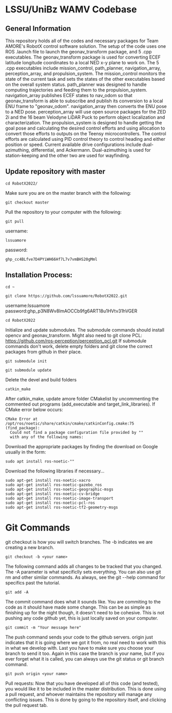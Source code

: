 # LSSU/UniBz WAMV Codebase
## General Information
This repository holds all of the codes and necessary packages for Team AMORE's RobotX control software solution. The setup of the code uses one ROS .launch file to launch the geonav_transform package, and 5 .cpp executables. The geonav_transform package is used for converting ECEF latitude longitude coordinates to a local NED x-y plane to work on. The 5 .cpp executables include mission_control, path_planner, navigation_array, perception_array, and propulsion_system. The mission_control monitors the state of the current task and sets the states of the other executables based on the overall system status. path_planner was designed to handle computing trajectories and feeding them to the propulsion_system. navigation_array publishes ECEF states to nav_odom so that geonav_transform is able to subscribe and publish its conversion to a local ENU frame to "geonav_odom". navigation_array then converts the ENU pose to a NED pose. perception_array will use open source packages for the ZED 2i and the 16 beam Velodyne LiDAR Puck to perform object localization and characterization. The propulsion_system is designed to handle getting the goal pose and calculating the desired control efforts and using allocation to convert those efforts to outputs on the Teensy microcontrollers. The control efforts are calculated using PID control theory to control heading and either position or speed. Current available drive configurations include dual-azimuthing, differential, and Ackermann. Dual-azimuthing is used for station-keeping and the other two are used for wayfinding.

## Update repository with master
```
cd RobotX2022/
```
Make sure you are on the master branch with the following:
```
git checkout master
```
Pull the repository to your computer with the following:
```
git pull
```
username:
```
lssuamore
```
password:
```
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
```
## Installation Process:

```
cd ~
```
```
git clone https://github.com/lssuamore/RobotX2022.git
```
username:lssuamore    password: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
```
cd RobotX2022
```
Initialize and update submodules. The submodule commands should install opencv and geonav_transform. Might also need to git clone PCL: https://github.com/ros-perception/perception_pcl.git If submodule commands don't work, delete empty folders and git clone the correct packages from github in their place.
```
git submodule init
```
```
git submodule update
```
Delete the devel and build folders
```
catkin_make
```
After catkin_make, update amore folder CMakelist by uncommenting the commented out programs (add_executable and target_link_libraries). If CMake error below occurs:
```
CMake Error at /opt/ros/noetic/share/catkin/cmake/catkinConfig.cmake:75 (find_package):
  Could not find a package configuration file provided by ""
  with any of the following names:
```
Download the appropriate packages by finding the download on Google usually in the form:
```
sudo apt install ros-noetic-""
```
Download the following libraries if necessary...
```
sudo apt-get install ros-noetic-xacro
sudo apt-get install ros-noetic-gazebo_ros
sudo apt-get install ros-noetic-geographic-msgs
sudo apt-get install ros-noetic-cv-bridge
sudo apt-get install ros-noetic-image-transport
sudo apt-get install ros-noetic-pcl-ros
sudo apt-get install ros-noetic-tf2-geometry-msgs
```

# Git Commands
git checkout is how you will switch branches. The -b indicates we are creating a new branch.
```
git checkout -b <your name>
```
The following command adds all changes to be tracked that you changed. The -A parameter is what specificlly sets everything. You can also use git rm and other similar commands. As always, see the git --help command for specifics past the tutorial.
```
git add -A
```
The commit command does what it sounds like. You are commiting to the code as it should have made some change. This can be as simple as finishing up for the night though, it doesn't need to be cohesive. This is not pushing any code github yet, this is just locally saved on your computer.
```
git commit -m "Your message here"
```
The push command sends your code to the github servers. origin just indicates that it is going where we got it from, no real need to work with this in what we develop with. Last you have to make sure you choose your branch to send it too. Again in this case the branch is your name, but if you ever forget what it is called, you can always use the git status or git branch command.
```
git push origin <your name>
```

Pull requests:
Now that you have developed all of this code (and tested), you would like it to be included in the master distribution. This is done using a pull request, and whoever maintains the repository will manage any conflicting issues. This is done by going to the repository itself, and clicking the pull request tab.

